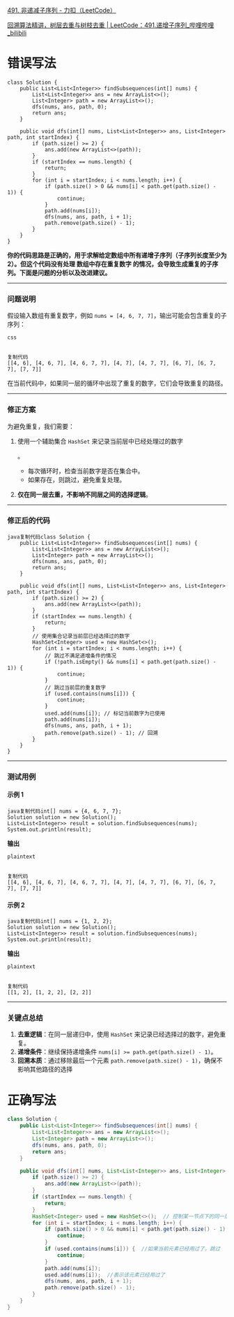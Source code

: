 [491. 非递减子序列 - 力扣（LeetCode）](https://leetcode.cn/problems/non-decreasing-subsequences/description/)





[回溯算法精讲，树层去重与树枝去重 | LeetCode：491.递增子序列_哔哩哔哩_bilibili](https://www.bilibili.com/video/BV1EG4y1h78v/?vd_source=96c1635797a0d7626fb60e973a29da38)

# 错误写法

```
class Solution {
    public List<List<Integer>> findSubsequences(int[] nums) {
        List<List<Integer>> ans = new ArrayList<>();
        List<Integer> path = new ArrayList<>();
        dfs(nums, ans, path, 0);
        return ans;
    }

    public void dfs(int[] nums, List<List<Integer>> ans, List<Integer> path, int startIndex) {
        if (path.size() >= 2) {
            ans.add(new ArrayList<>(path));
        }
        if (startIndex == nums.length) {
            return;
        }
        for (int i = startIndex; i < nums.length; i++) {
            if (path.size() > 0 && nums[i] < path.get(path.size() - 1)) {
                continue;
            }
            path.add(nums[i]);
            dfs(nums, ans, path, i + 1);
            path.remove(path.size() - 1);
        }
    }
}
```

**你的代码思路是正确的，用于求解给定数组中所有递增子序列（子序列长度至少为2）。但这个代码没有处理 数组中存在重复数字 的情况，会导致生成重复的子序列。下面是问题的分析以及改进建议。**

------

### **问题说明**

假设输入数组有重复数字，例如 `nums = [4, 6, 7, 7]`，输出可能会包含重复的子序列：

```
css


复制代码
[[4, 6], [4, 6, 7], [4, 6, 7, 7], [4, 7], [4, 7, 7], [6, 7], [6, 7, 7], [7, 7]]
```

在当前代码中，如果同一层的循环中出现了重复的数字，它们会导致重复的路径。

------

### **修正方案**

为避免重复，我们需要：

1. 使用一个辅助集合 `HashSet` 来记录当前层中已经处理过的数字

   。

   - 每次循环时，检查当前数字是否在集合中。
   - 如果存在，则跳过，避免重复处理。

2. **仅在同一层去重，不影响不同层之间的选择逻辑**。

------

### **修正后的代码**

```
java复制代码class Solution {
    public List<List<Integer>> findSubsequences(int[] nums) {
        List<List<Integer>> ans = new ArrayList<>();
        List<Integer> path = new ArrayList<>();
        dfs(nums, ans, path, 0);
        return ans;
    }

    public void dfs(int[] nums, List<List<Integer>> ans, List<Integer> path, int startIndex) {
        if (path.size() >= 2) {
            ans.add(new ArrayList<>(path));
        }
        if (startIndex == nums.length) {
            return;
        }
        // 使用集合记录当前层已经选择过的数字
        HashSet<Integer> used = new HashSet<>();
        for (int i = startIndex; i < nums.length; i++) {
            // 跳过不满足递增条件的情况
            if (!path.isEmpty() && nums[i] < path.get(path.size() - 1)) {
                continue;
            }
            // 跳过当前层的重复数字
            if (used.contains(nums[i])) {
                continue;
            }
            used.add(nums[i]); // 标记当前数字为已使用
            path.add(nums[i]);
            dfs(nums, ans, path, i + 1);
            path.remove(path.size() - 1); // 回溯
        }
    }
}
```

------

### **测试用例**

#### 示例 1

```
java复制代码int[] nums = {4, 6, 7, 7};
Solution solution = new Solution();
List<List<Integer>> result = solution.findSubsequences(nums);
System.out.println(result);
```

**输出**

```
plaintext


复制代码
[[4, 6], [4, 6, 7], [4, 6, 7, 7], [4, 7], [4, 7, 7], [6, 7], [6, 7, 7], [7, 7]]
```

#### 示例 2

```
java复制代码int[] nums = {1, 2, 2};
Solution solution = new Solution();
List<List<Integer>> result = solution.findSubsequences(nums);
System.out.println(result);
```

**输出**

```
plaintext


复制代码
[[1, 2], [1, 2, 2], [2, 2]]
```

------

### **关键点总结**

1. **去重逻辑**：在同一层递归中，使用 `HashSet` 来记录已经选择过的数字，避免重复。
2. **递增条件**：继续保持递增条件 `nums[i] >= path.get(path.size() - 1)`。
3. **回溯本质**：通过移除最后一个元素 `path.remove(path.size() - 1)`，确保不影响其他路径的选择





# 正确写法

```java
class Solution {
    public List<List<Integer>> findSubsequences(int[] nums) {
        List<List<Integer>> ans = new ArrayList<>();
        List<Integer> path = new ArrayList<>();
        dfs(nums, ans, path, 0);
        return ans;
    }

    public void dfs(int[] nums, List<List<Integer>> ans, List<Integer> path, int startIndex) {
        if (path.size() >= 2) {
            ans.add(new ArrayList<>(path));
        }
        if (startIndex == nums.length) {
            return;
        }
        HashSet<Integer> used = new HashSet<>();  // 控制某一节点下的同一层元素不能重复
        for (int i = startIndex; i < nums.length; i++) {
            if (path.size() > 0 && nums[i] < path.get(path.size() - 1)) { //当前元素如果小于path中最后一个元素，说明不能组成递增序列，跳过
                continue;
            }
            if (used.contains(nums[i])) {  //如果当前元素已经用过了，跳过
                continue;
            }
            path.add(nums[i]);
            used.add(nums[i]);  //表示该元素已经用过了
            dfs(nums, ans, path, i + 1);
            path.remove(path.size() - 1);
        }
    }
}
```